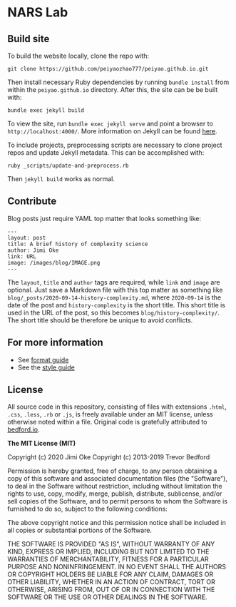 # NARS Lab

## Build site

To build the website locally, clone the repo with:

```
git clone https://github.com/peiyaozhao777/peiyao.github.io.git
```

Then install necessary Ruby dependencies by running `bundle install` from within the `peiyao.github.io` directory.  After this, the site can be be built with:

```
bundle exec jekyll build
```

To view the site, run `bundle exec jekyll serve` and point a browser to `http://localhost:4000/`.  More information on Jekyll can be found [here](http://jekyllrb.com/).

To include projects, preprocessing scripts are necessary to clone project repos and update Jekyll metadata. This can be accomplished with:

```
ruby _scripts/update-and-preprocess.rb
```

Then `jekyll build` works as normal.

## Contribute

Blog posts just require YAML top matter that looks something like:

```
---
layout: post
title: A brief history of complexity science
author: Jimi Oke
link: URL
image: /images/blog/IMAGE.png
---
```

The `layout`, `title` and `author` tags are required, while `link` and `image` are optional.  Just save a Markdown file with this top matter as something like `blog/_posts/2020-09-14-history-complexity.md`, where `2020-09-14` is the date of the post and `history-complexity` is the short title.  This short title is used in the URL of the post, so this becomes `blog/history-complexity/`.
The short title should be therefore be unique to avoid conflicts.

## For more information

* See [format guide](https://narslab.org/guide/format/)
* See the [style guide](https://narslab.org/guide/style/)

## License

All source code in this repository, consisting of files with extensions `.html`, `.css`, `.less`, `.rb` or `.js`, is freely available under an MIT license, unless otherwise noted within a file.
Original code is gratefully attributed to [bedford.io](http://bedford.io).

**The MIT License (MIT)**

Copyright (c) 2020 Jimi Oke
Copyright (c) 2013-2019 Trevor Bedford

Permission is hereby granted, free of charge, to any person obtaining a copy of this software and associated documentation files (the "Software"), to deal in the Software without restriction, including without limitation the rights to use, copy, modify, merge, publish, distribute, sublicense, and/or sell copies of the Software, and to permit persons to whom the Software is furnished to do so, subject to the following conditions:

The above copyright notice and this permission notice shall be included in all copies or substantial portions of the Software.

THE SOFTWARE IS PROVIDED "AS IS", WITHOUT WARRANTY OF ANY KIND, EXPRESS OR IMPLIED, INCLUDING BUT NOT LIMITED TO THE WARRANTIES OF MERCHANTABILITY, FITNESS FOR A PARTICULAR PURPOSE AND NONINFRINGEMENT. IN NO EVENT SHALL THE AUTHORS OR COPYRIGHT HOLDERS BE LIABLE FOR ANY CLAIM, DAMAGES OR OTHER LIABILITY, WHETHER IN AN ACTION OF CONTRACT, TORT OR OTHERWISE, ARISING FROM, OUT OF OR IN CONNECTION WITH THE SOFTWARE OR THE USE OR OTHER DEALINGS IN THE SOFTWARE.
